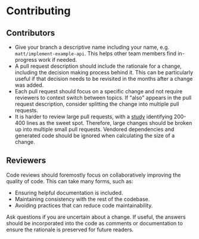 # Contributing

## Contributors

- Give your branch a descriptive name including your name, e.g. `matt/implement-example-api`. This
  helps other team members find in-progress work if needed.
- A pull request description should include the rationale for a change, including the decision
  making process behind it. This can be particularly useful if that decision needs to be revisited
  in the months after a change was added.
- Each pull request should focus on a specific change and not require reviewers to context switch
  between topics. If "also" appears in the pull request description, consider splitting the change
  into multiple pull requests.
- It is harder to review large pull requests, with a [study][1] identifying 200-400 lines as the sweet
  spot. Therefore, large changes should be broken up into multiple small pull requests. Vendored
  dependencies and generated code should be ignored when calculating the size of a change.

[1]: https://smartbear.com/learn/code-review/best-practices-for-peer-code-review/

## Reviewers

Code reviews should foremostly focus on collaboratively improving the quality of code. This can
take many forms, such as:

- Ensuring helpful documentation is included.
- Maintaining consistency with the rest of the codebase.
- Avoiding practices that can reduce code maintainability.

Ask questions if you are uncertain about a change. If useful, the answers should be incorporated
into the code as comments or documentation to ensure the rationale is preserved for future readers.
